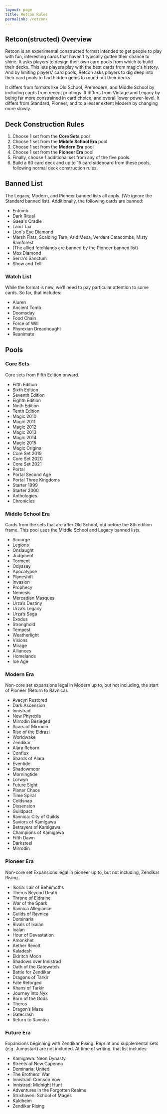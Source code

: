 ```yaml
---
layout: page
title: Retcon Rules
permalink: /retcon/
---
```


## Retcon(structed) Overview

Retcon is an experimental constructed format intended to get people to play with fun,
interesting cards that haven't typically gotten their chance to shine. It asks players
to design their own card pools from which to build their decks. This lets players
play with the best cards from magic's history. And by limiting players' card pools,
Retcon asks players to dig deep into their card pools to find hidden gems to round out
their decks.

It differs from formats like Old School,
Premodern, and Middle School by including cards from recent printings. It differs
from Vintage and Legacy by being far more constrained in card choice, and overall
lower power-level. It differs from Standard, Pioneer, and to a lesser extent Modern
by changing more slowly.

## Deck Construction Rules

1. Choose 1 set from the **Core Sets** pool
1. Choose 1 set from the **Middle School Era** pool
1. Choose 1 set from the **Modern Era** pool
1. Choose 1 set from the **Pioneer Era** pool
1. Finally, choose 1 additional set from any of the five pools.
1. Build a 60 card deck and up to 15 card sideboard from these pools, following normal
   deck construction rules.

## Banned List

The Legacy, Modern, and Pioneer banned lists all apply. (We ignore the
Standard banned list). Additionally, the following cards are banned:

* Entomb
* Dark Ritual
* Gaea's Cradle
* Land Tax
* Lion's Eye Diamond
* Marsh Flats, Scalding Tarn, Arid Mesa, Verdant Catacombs, Misty Rainforest
* (The allied fetchlands are banned by the Pioneer banned list)
* Mox Diamond
* Serra's Sanctum
* Show and Tell

### Watch List

While the format is new, we'll need to pay particular attention to some cards. So far,
that includes:

* Aluren
* Ancient Tomb
* Doomsday
* Food Chain
* Force of Will
* Phyrexian Dreadnought
* Reanimate

## Pools

### Core Sets

Core sets from Fifth Edition onward.

* Fifth Edition
* Sixth Edition
* Seventh Edition
* Eighth Edition
* Ninth Edition
* Tenth Edition
* Magic 2010
* Magic 2011
* Magic 2012
* Magic 2013
* Magic 2014
* Magic 2015
* Magic Origins
* Core Set 2019
* Core Set 2020
* Core Set 2021
* Portal
* Portal Second Age
* Portal Three Kingdoms
* Starter 1999
* Starter 2000
* Anthologies
* Chronicles

### Middle School Era

Cards from the sets that are after Old School, but before the 8th edition frame.
This pool uses the Middle School and Legacy banned lists.

* Scourge
* Legions
* Onslaught
* Judgment
* Torment
* Odyssey
* Apocalypse
* Planeshift
* Invasion
* Prophecy
* Nemesis
* Mercadian Masques
* Urza’s Destiny
* Urza’s Legacy
* Urza’s Saga
* Exodus
* Stronghold
* Tempest
* Weatherlight
* Visions
* Mirage
* Alliances
* Homelands
* Ice Age

### Modern Era

Non-core set expansions legal in Modern up to, but not including, the start of Pioneer
(Return to Ravnica).

* Avacyn Restored
* Dark Ascension
* Innistrad
* New Phyrexia
* Mirrodin Besieged
* Scars of Mirrodin
* Rise of the Eldrazi
* Worldwake
* Zendikar
* Alara Reborn
* Conflux
* Shards of Alara
* Eventide
* Shadowmoor
* Morningtide
* Lorwyn
* Future Sight
* Planar Chaos
* Time Spiral
* Coldsnap
* Dissension
* Guildpact
* Ravnica: City of Guilds
* Saviors of Kamigawa
* Betrayers of Kamigawa
* Champions of Kamigawa
* Fifth Dawn
* Darksteel
* Mirrodin

### Pioneer Era

Non-core set Expansions legal in pioneer up to, but not including, Zendikar Rising.

* Ikoria: Lair of Behemoths
* Theros Beyond Death
* Throne of Eldraine
* War of the Spark
* Ravnica Allegiance
* Guilds of Ravnica
* Dominaria
* Rivals of Ixalan
* Ixalan
* Hour of Devastation
* Amonkhet
* Aether Revolt
* Kaladesh
* Eldritch Moon
* Shadows over Innistrad
* Oath of the Gatewatch
* Battle for Zendikar
* Dragons of Tarkir
* Fate Reforged
* Khans of Tarkir
* Journey into Nyx
* Born of the Gods
* Theros
* Dragon’s Maze
* Gatecrash
* Return to Ravnica

### Future Era

Expansions beginning with Zendikar Rising. Reprint and supplemental sets (e.g. Jumpstart)
are not included. At time of writing, that list includes:

* Kamigawa: Neon Dynasty
* Streets of New Capenna
* Dominaria: United
* The Brothers’ War
* Innistrad: Crimson Vow
* Innistrad: Midnight Hunt
* Adventures in the Forgotten Realms
* Strixhaven: School of Mages
* Kaldheim
* Zendikar Rising


